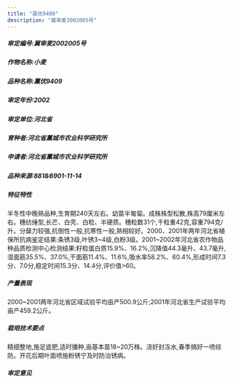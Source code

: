 ```yaml
---
title: "藁优9409"
description: "冀审麦2002005号"
---
```

##### 审定编号:冀审麦2002005号

##### 作物名称:小麦

##### 品种名称:藁优9409

##### 审定年份:2002

##### 审定单位:河北省

##### 育种者:河北省藁城市农业科学研究所

##### 申请者:河北省藁城市农业科学研究所

##### 品种来源:8818∕8901-11-14

##### 特征特性
半冬性中晚熟品种,生育期240天左右。幼苗半匍匐。成株株型松散,株高79厘米左右。穗纺缍型,长芒、白壳、白粒、半硬质。穗粒数31个,千粒重42克,容重794克/升。分蘖力较强,抗倒性一般,抗寒性一般,熟相较好。2000、2001年两年河北省植保所抗病鉴定结果:条锈3级,叶锈3~4级,白粉3级。2001~2002年河北省农作物品种品质检测中心检测结果:籽粒蛋白质15.9%、16.2%,沉降值44.3毫升、43.7毫升,湿面筋35.5%、37.0%,干面筋11.4%、11.6%,吸水率58.2%、60.4%,形成时间7.3分、7.0分,稳定时间15.3分、14.4分,评价值>60。

##### 产量表现
2000~2001两年河北省区域试验平均亩产500.9公斤;2001年河北省生产试验平均亩产459.2公斤。

##### 栽培技术要点
精细整地,施足底肥,适时播种,亩基本苗18~20万株。浇好封冻水,春季搞好一喷综防。开花后期叶面喷施粉锈宁及时防治锈病。

##### 审定意见

